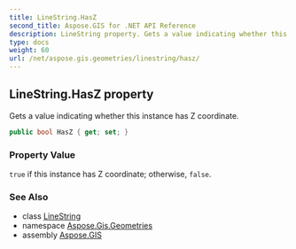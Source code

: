 ```yaml
---
title: LineString.HasZ
second_title: Aspose.GIS for .NET API Reference
description: LineString property. Gets a value indicating whether this instance has Z coordinate.
type: docs
weight: 60
url: /net/aspose.gis.geometries/linestring/hasz/
---
```

## LineString.HasZ property

Gets a value indicating whether this instance has Z coordinate.

```csharp
public bool HasZ { get; set; }
```

### Property Value

`true` if this instance has Z coordinate; otherwise, `false`.

### See Also

* class [LineString](../)
* namespace [Aspose.Gis.Geometries](../../linestring/)
* assembly [Aspose.GIS](../../../)


